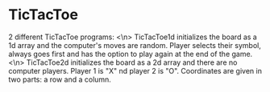 # TicTacToe
2 different TicTacToe programs:
<\n>
TicTacToe1d initializes the board as a 1d array and the computer's moves are random. Player selects their symbol, always goes first and has the option to play again at the end of the game.
<\n>
TicTacToe2d initializes the board as a 2d array and there are no computer players. Player 1 is "X" nd player 2 is "O". Coordinates are given in two parts: a row and a column. 
 
